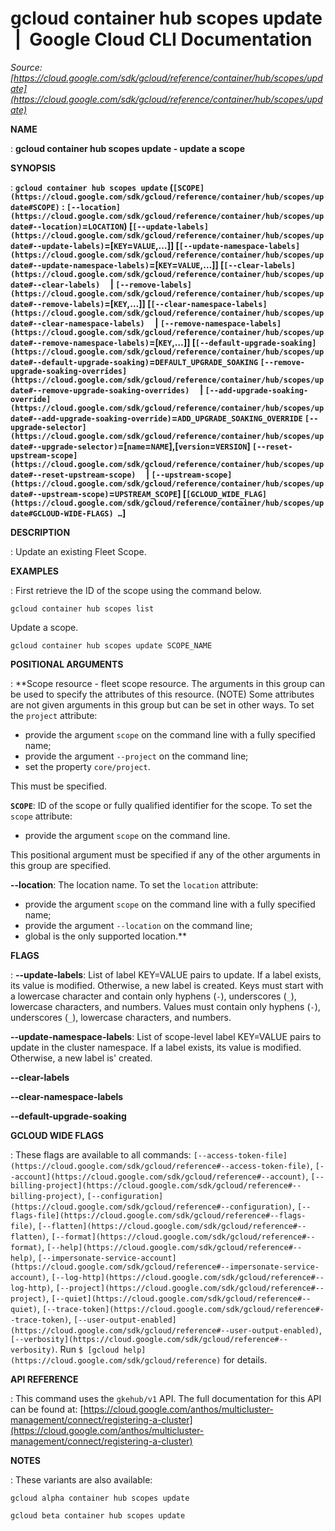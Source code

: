 # gcloud container hub scopes update  |  Google Cloud CLI Documentation

*Source: [https://cloud.google.com/sdk/gcloud/reference/container/hub/scopes/update](https://cloud.google.com/sdk/gcloud/reference/container/hub/scopes/update)*

**NAME**

: **gcloud container hub scopes update - update a scope**

**SYNOPSIS**

: **`gcloud container hub scopes update` (`[SCOPE](https://cloud.google.com/sdk/gcloud/reference/container/hub/scopes/update#SCOPE)` : `[--location](https://cloud.google.com/sdk/gcloud/reference/container/hub/scopes/update#--location)`=`LOCATION`) [`[--update-labels](https://cloud.google.com/sdk/gcloud/reference/container/hub/scopes/update#--update-labels)`=[`KEY`=`VALUE`,…]] [`[--update-namespace-labels](https://cloud.google.com/sdk/gcloud/reference/container/hub/scopes/update#--update-namespace-labels)`=[`KEY`=`VALUE`,…]] [`[--clear-labels](https://cloud.google.com/sdk/gcloud/reference/container/hub/scopes/update#--clear-labels)`     | `[--remove-labels](https://cloud.google.com/sdk/gcloud/reference/container/hub/scopes/update#--remove-labels)`=[`KEY`,…]] [`[--clear-namespace-labels](https://cloud.google.com/sdk/gcloud/reference/container/hub/scopes/update#--clear-namespace-labels)`     | `[--remove-namespace-labels](https://cloud.google.com/sdk/gcloud/reference/container/hub/scopes/update#--remove-namespace-labels)`=[`KEY`,…]] [`[--default-upgrade-soaking](https://cloud.google.com/sdk/gcloud/reference/container/hub/scopes/update#--default-upgrade-soaking)`=`DEFAULT_UPGRADE_SOAKING` `[--remove-upgrade-soaking-overrides](https://cloud.google.com/sdk/gcloud/reference/container/hub/scopes/update#--remove-upgrade-soaking-overrides)`     | `[--add-upgrade-soaking-override](https://cloud.google.com/sdk/gcloud/reference/container/hub/scopes/update#--add-upgrade-soaking-override)`=`ADD_UPGRADE_SOAKING_OVERRIDE` `[--upgrade-selector](https://cloud.google.com/sdk/gcloud/reference/container/hub/scopes/update#--upgrade-selector)`=[`name`=`NAME`],[`version`=`VERSION`] `[--reset-upstream-scope](https://cloud.google.com/sdk/gcloud/reference/container/hub/scopes/update#--reset-upstream-scope)`     | `[--upstream-scope](https://cloud.google.com/sdk/gcloud/reference/container/hub/scopes/update#--upstream-scope)`=`UPSTREAM_SCOPE`] [`[GCLOUD_WIDE_FLAG](https://cloud.google.com/sdk/gcloud/reference/container/hub/scopes/update#GCLOUD-WIDE-FLAGS) …`]**

**DESCRIPTION**

: Update an existing Fleet Scope.

**EXAMPLES**

: First retrieve the ID of the scope using the command below.

```
gcloud container hub scopes list
```

Update a scope.

```
gcloud container hub scopes update SCOPE_NAME
```

**POSITIONAL ARGUMENTS**

: **Scope resource - fleet scope resource. The arguments in this group can be used
to specify the attributes of this resource. (NOTE) Some attributes are not given
arguments in this group but can be set in other ways.
To set the `project` attribute:

- provide the argument `scope` on the command line with a fully
specified name;
- provide the argument `--project` on the command line;
- set the property `core/project`.

This must be specified.

**`SCOPE`**:
ID of the scope or fully qualified identifier for the scope.
To set the `scope` attribute:

- provide the argument `scope` on the command line.

This positional argument must be specified if any of the other arguments in this
group are specified.

**--location**:
The location name.
To set the `location` attribute:

- provide the argument `scope` on the command line with a fully
specified name;
- provide the argument `--location` on the command line;
- global is the only supported location.**

**FLAGS**

: **--update-labels**:
List of label KEY=VALUE pairs to update. If a label exists, its value is
modified. Otherwise, a new label is created.
Keys must start with a lowercase character and contain only hyphens
(`-`), underscores (`_`), lowercase characters, and
numbers. Values must contain only hyphens (`-`), underscores
(`_`), lowercase characters, and numbers.

**--update-namespace-labels**:
List of scope-level label KEY=VALUE pairs to update in the cluster namespace. If
a label exists, its value is modified. Otherwise, a new label is' created.

**--clear-labels**

**--clear-namespace-labels**

**--default-upgrade-soaking**

**GCLOUD WIDE FLAGS**

: These flags are available to all commands: `[--access-token-file](https://cloud.google.com/sdk/gcloud/reference#--access-token-file)`,
`[--account](https://cloud.google.com/sdk/gcloud/reference#--account)`, `[--billing-project](https://cloud.google.com/sdk/gcloud/reference#--billing-project)`,
`[--configuration](https://cloud.google.com/sdk/gcloud/reference#--configuration)`,
`[--flags-file](https://cloud.google.com/sdk/gcloud/reference#--flags-file)`,
`[--flatten](https://cloud.google.com/sdk/gcloud/reference#--flatten)`, `[--format](https://cloud.google.com/sdk/gcloud/reference#--format)`, `[--help](https://cloud.google.com/sdk/gcloud/reference#--help)`, `[--impersonate-service-account](https://cloud.google.com/sdk/gcloud/reference#--impersonate-service-account)`,
`[--log-http](https://cloud.google.com/sdk/gcloud/reference#--log-http)`,
`[--project](https://cloud.google.com/sdk/gcloud/reference#--project)`, `[--quiet](https://cloud.google.com/sdk/gcloud/reference#--quiet)`, `[--trace-token](https://cloud.google.com/sdk/gcloud/reference#--trace-token)`, `[--user-output-enabled](https://cloud.google.com/sdk/gcloud/reference#--user-output-enabled)`,
`[--verbosity](https://cloud.google.com/sdk/gcloud/reference#--verbosity)`.
Run `$ [gcloud help](https://cloud.google.com/sdk/gcloud/reference)` for details.

**API REFERENCE**

: This command uses the `gkehub/v1` API. The full documentation for
this API can be found at: [https://cloud.google.com/anthos/multicluster-management/connect/registering-a-cluster](https://cloud.google.com/anthos/multicluster-management/connect/registering-a-cluster)

**NOTES**

: These variants are also available:

```
gcloud alpha container hub scopes update
```

```
gcloud beta container hub scopes update
```